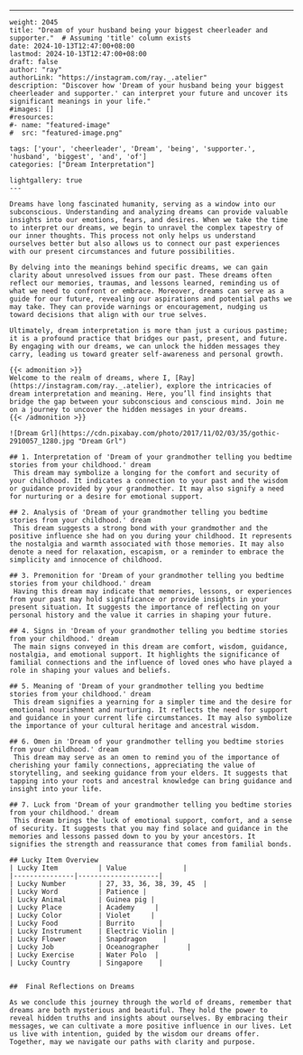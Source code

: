 ---
    weight: 2045
    title: "Dream of your husband being your biggest cheerleader and supporter."  # Assuming 'title' column exists
    date: 2024-10-13T12:47:00+08:00
    lastmod: 2024-10-13T12:47:00+08:00
    draft: false
    author: "ray"
    authorLink: "https://instagram.com/ray._.atelier"
    description: "Discover how 'Dream of your husband being your biggest cheerleader and supporter.' can interpret your future and uncover its significant meanings in your life."
    #images: []
    #resources:
    #- name: "featured-image"
    #  src: "featured-image.png"
    
    tags: ['your', 'cheerleader', 'Dream', 'being', 'supporter.', 'husband', 'biggest', 'and', 'of']
    categories: ["Dream Interpretation"]
    
    lightgallery: true
    ---
    
    Dreams have long fascinated humanity, serving as a window into our subconscious. Understanding and analyzing dreams can provide valuable insights into our emotions, fears, and desires. When we take the time to interpret our dreams, we begin to unravel the complex tapestry of our inner thoughts. This process not only helps us understand ourselves better but also allows us to connect our past experiences with our present circumstances and future possibilities.
    
    By delving into the meanings behind specific dreams, we can gain clarity about unresolved issues from our past. These dreams often reflect our memories, traumas, and lessons learned, reminding us of what we need to confront or embrace. Moreover, dreams can serve as a guide for our future, revealing our aspirations and potential paths we may take. They can provide warnings or encouragement, nudging us toward decisions that align with our true selves.
    
    Ultimately, dream interpretation is more than just a curious pastime; it is a profound practice that bridges our past, present, and future. By engaging with our dreams, we can unlock the hidden messages they carry, leading us toward greater self-awareness and personal growth.
    
    {{< admonition >}}
    Welcome to the realm of dreams, where I, [Ray](https://instagram.com/ray._.atelier), explore the intricacies of dream interpretation and meaning. Here, you’ll find insights that bridge the gap between your subconscious and conscious mind. Join me on a journey to uncover the hidden messages in your dreams.
    {{< /admonition >}}
    
    ![Dream Grl](https://cdn.pixabay.com/photo/2017/11/02/03/35/gothic-2910057_1280.jpg "Dream Grl")
    
    ## 1. Interpretation of 'Dream of your grandmother telling you bedtime stories from your childhood.' dream
     This dream may symbolize a longing for the comfort and security of your childhood. It indicates a connection to your past and the wisdom or guidance provided by your grandmother. It may also signify a need for nurturing or a desire for emotional support.
    
    ## 2. Analysis of 'Dream of your grandmother telling you bedtime stories from your childhood.' dream
     This dream suggests a strong bond with your grandmother and the positive influence she had on you during your childhood. It represents the nostalgia and warmth associated with those memories. It may also denote a need for relaxation, escapism, or a reminder to embrace the simplicity and innocence of childhood.
    
    ## 3. Premonition for 'Dream of your grandmother telling you bedtime stories from your childhood.' dream
     Having this dream may indicate that memories, lessons, or experiences from your past may hold significance or provide insights in your present situation. It suggests the importance of reflecting on your personal history and the value it carries in shaping your future.
    
    ## 4. Signs in 'Dream of your grandmother telling you bedtime stories from your childhood.' dream
     The main signs conveyed in this dream are comfort, wisdom, guidance, nostalgia, and emotional support. It highlights the significance of familial connections and the influence of loved ones who have played a role in shaping your values and beliefs.
    
    ## 5. Meaning of 'Dream of your grandmother telling you bedtime stories from your childhood.' dream
     This dream signifies a yearning for a simpler time and the desire for emotional nourishment and nurturing. It reflects the need for support and guidance in your current life circumstances. It may also symbolize the importance of your cultural heritage and ancestral wisdom.
    
    ## 6. Omen in 'Dream of your grandmother telling you bedtime stories from your childhood.' dream
     This dream may serve as an omen to remind you of the importance of cherishing your family connections, appreciating the value of storytelling, and seeking guidance from your elders. It suggests that tapping into your roots and ancestral knowledge can bring guidance and insight into your life.
    
    ## 7. Luck from 'Dream of your grandmother telling you bedtime stories from your childhood.' dream
     This dream brings the luck of emotional support, comfort, and a sense of security. It suggests that you may find solace and guidance in the memories and lessons passed down to you by your ancestors. It signifies the strength and reassurance that comes from familial bonds.
    
    ## Lucky Item Overview
    | Lucky Item          | Value              |
    |---------------|--------------------|
    | Lucky Number        | 27, 33, 36, 38, 39, 45  |
    | Lucky Word          | Patience |
    | Lucky Animal        | Guinea pig |
    | Lucky Place         | Academy     |
    | Lucky Color         | Violet     |
    | Lucky Food          | Burrito      |
    | Lucky Instrument    | Electric Violin |
    | Lucky Flower        | Snapdragon    |
    | Lucky Job           | Oceanographer       |
    | Lucky Exercise      | Water Polo  |
    | Lucky Country       | Singapore    |
    
    
    ##  Final Reflections on Dreams
    
    As we conclude this journey through the world of dreams, remember that dreams are both mysterious and beautiful. They hold the power to reveal hidden truths and insights about ourselves. By embracing their messages, we can cultivate a more positive influence in our lives. Let us live with intention, guided by the wisdom our dreams offer. Together, may we navigate our paths with clarity and purpose.
    